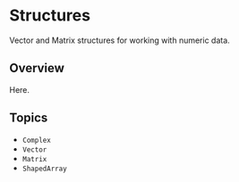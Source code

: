 # Structures

Vector and Matrix structures for working with numeric data.

## Overview

Here.

## Topics

- ``Complex``
- ``Vector``
- ``Matrix``
- ``ShapedArray``
